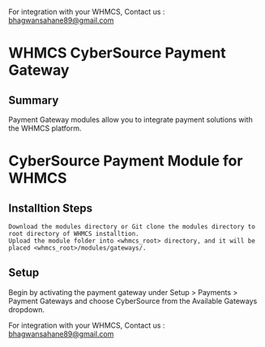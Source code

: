 For integration with your WHMCS, Contact us : bhagwansahane89@gmail.com

# WHMCS CyberSource Payment Gateway

## Summary

Payment Gateway modules allow you to integrate payment solutions with the WHMCS platform.

# CyberSource Payment Module for WHMCS

## Installtion Steps

    Download the modules directory or Git clone the modules directory to root directory of WHMCS installtion.
    Upload the module folder into <whmcs_root> directory, and it will be placed <whmcs_root>/modules/gateways/.

## Setup

Begin by activating the payment gateway under Setup > Payments > Payment Gateways and choose CyberSource from the Available Gateways dropdown.


For integration with your WHMCS, Contact us : bhagwansahane89@gmail.com
